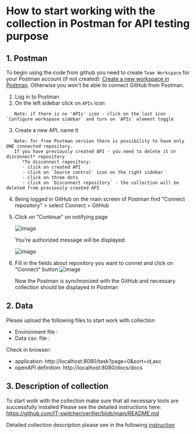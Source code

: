 # How to start working with the collection in Postman for API testing purpose  

## 1. Postman

To begin using the code from github you need to create `Team Workspace` for your Postman account (if not created): [Create a new workspace in Postman](https://learning.postman.com/docs/collaborating-in-postman/using-workspaces/creating-workspaces/#create-a-new-workspace).
Otherwise you won't be able to connect GitHub from Postman.

1. Log in to Postman
2. On the left sidebar click on `APIs` icon
```
   Note: if there is no 'APIs' icon - click on the last icon `Configure workspase sidebar` and turn on `APIs` element toggle
```
3. Create a new API, name it
```
   Note: for free Postman version there is possibility to have only ONE connected repository.
   If you have previously created API - you need to delete it or disconnect* repository
      *To disconnect repository:
      - click on created API
      - click on `Source control` icon on the right sidebar
      - click on three dots
      - click on `Disconnect repository` - the collection will be deleted from previously created API
```
4. Being logged in GitHub on the main screen of Postman find "Connect repository" > select Connect > GitHub
5. Click on "Continue" on notifying page 

   ![image](https://github.com/VVolha16/HW_6.1_api_TEST/assets/166701053/9c3823f2-5e59-458d-bee8-9a6ae873d2f2)

    You're authorized message will be displayed:

   ![image](https://github.com/VVolha16/HW_6.1_api_TEST/assets/166701053/0210420a-9273-4f7d-a708-0dd705fa80e6)
 6. Fill in the fields about repository you want to connet and click on "Connect" button
      ![image](https://github.com/VVolha16/HW_6.1_api_TEST/assets/166701053/27b97754-01e3-40d8-8a3c-9b866d7d9426)

      Now the Postman is synchronized with the GitHub and necessary collection should be displayed in Postman

 ## 2. Data
 
Please upload the following files to start work with collection
- Environment file : 
- Data csv. file :

Check in browser:
 - application: http://localhost:8080/task?page=0&sort=id,asc
 - openAPI definition: http://localhost:8080/docs/docs

  ## 3. Description of collection

  To start wotk with the collection make sure that all necessary tools are successfully installed
  Please see the detailed instructions here: https://github.com/IT-switcher/verifier/blob/main/README.md

  Detailed collection description please see in the following [instruction](https://github.com/VVolha16/HW_6.1_api_TEST/blob/main/Collection_description_HW_6.1_Volha_Vasilkova.md)



